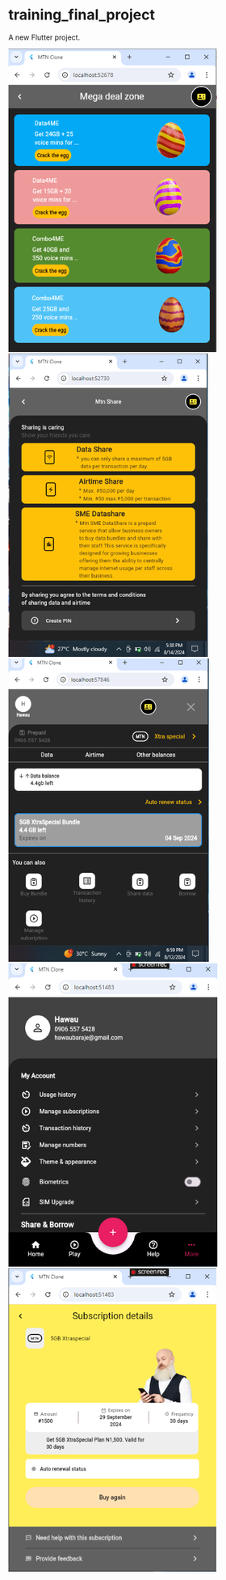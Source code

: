 # training_final_project

A new Flutter project.

 ![image alt](https://github.com/Zackcodder/training_final_project/blob/45b663afd9685e9c8aba3f25d2c76ca7eecdad93/mega%20deal%20screen.png) ![image alt](https://github.com/Zackcodder/training_final_project/blob/f94d6845f3c4cf1036325fc83a8dcc591ab4f3b4/mtn%20share.png) ![image alt](https://github.com/Zackcodder/training_final_project/blob/b64a397362ec96de37f6de109d2f028aa8b68227/prepaid%20screen.png) ![image alt](https://github.com/Zackcodder/training_final_project/blob/c5cf63e3ba331fc3d29381e006753116c6a5eb5e/screen.png) ![image alt](https://github.com/Zackcodder/training_final_project/blob/e9ec523a871542b87120a07e3ef54123d83cc3d6/sub%20screen.png)
